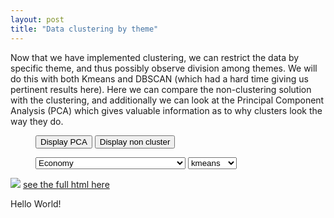 ```yaml
---
layout: post
title: "Data clustering by theme"
---
```




<head>
<style>
li {
    display: inline;
}
</style>
</head>

Now that we have implemented clustering, we can restrict the data by specific theme, and thus possibly observe division among themes. We will do this with both Kmeans and DBSCAN (which had a hard time giving us pertinent results here). Here we can compare the non-clustering solution with the clustering, and additionally we can look at the Principal Component Analysis (PCA) which gives valuable information as to why clusters look the way they do.

<figure>
<div>
<input type="button" onclick="display_pca()" id="pca_button" value="Display PCA">
   <input type="button" onclick="display_comp()" id="comp_button" value="Display non cluster">

  </div>
  

</figure>

<figure>
<select onchange="theThingToDoIfItChange()" id="selection_theme">
      <option value="Economy">Economy</option>
      <option value="Education,culture,media">Education, culture, media</option>
      <option value="Foreign policy">Foreign policy</option>
      <option value="Infrastructure, planning, environment">Infrastructure, planning, environment</option>
      <option value="Political regime">Political regime</option>
      <option value="public finances">Public finances</option>
      <option value="security policy">Security policy</option>
      <option value="social policies">Social policies</option>
</select>

<select onchange="theThingToDoIfItChange()" id="selection_cluster">
	  <option value="kmeans">kmeans</option>
	  <option value="DBSCAN">DBSCAN</option>
</select>

</figure>








<div style="display: none;" id="comp_div">
<img src="{{ site.github.url }}/assets/data/map_theme/Economy.png" id="image">
<a href="{{ site.github.url }}/assets/data/map_theme/Economy.html" id="map"> see the full html here</a>
</div>

<img src="{{ site.github.url }}/assets/data/maps_theme_ml/kmeans_Economy.png" id="image_cluster">
<a href="{{ site.github.url }}/assets/data/maps_theme_ml/kmeans_Economy.html" id="map_cluster"> see the full html here</a>

<div style="display: none;" id="pca_div">
<img src="{{ site.github.url }}/assets/data/maps_theme_ml/EconomyPCAA_kmeans2.png" id="pca_image">
</div>


<p id="text">Hello World!</p>

	
<figure>
	<script type="text/javascript">
		function theThingToDoIfItChange(){
			
			let image = document.getElementById("image");
			let map = document.getElementById("map")
			
			let selected_theme = document.getElementById("selection_theme").value;
			let selected_cluster = document.getElementById("selection_cluster").value;
			
			image.setAttribute("src","{{ site.github.url }}/assets/data/map_theme/map_"+selected_theme+".png");
			map.setAttribute("href","{{ site.github.url }}/assets/data/map_theme/map_"+selected_theme+".html");
			
			
			let image_cluster = document.getElementById("image_cluster");
			let map_cluster = document.getElementById("map_cluster");
			
			
			
			image_cluster.setAttribute("src", "{{ site.github.url }}/assets/data/maps_theme_ml/"+selected_cluster+"_"+selected_theme+".png");
			map_cluster.setAttribute("href","{{ site.github.url }}/assets/data/maps_theme_ml/"+selected_cluster+"_"+selected_theme+".html");
			
			let image_pca = document.getElementById("pca_image");
			if (selected_cluster == "kmeans"){
				image_pca.setAttribute("src", "{{ site.github.url }}/assets/data/maps_theme_ml/"+selected_theme+"PCAA_kmeans2.png");
			}else {
				image_pca.setAttribute("src", "{{ site.github.url }}/assets/data/maps_theme_ml/"+selected_theme+"PCAA_"+selected_cluster+".png");
			};
			
			document.getElementById("text").innerHTML = dict[selected_theme];
		};
		
		
		
		function display_pca() {
		let button = document.getElementById("pca_button");
		let div = document.getElementById("pca_div");
		
		if(button.value == "Display PCA") {
			button.setAttribute("value","Hide PCA");
			div.setAttribute("style","");
			
		}else {
			button.setAttribute("value","Display PCA");
			div.setAttribute("style","display: none;");
		};
		};
		
		
		function display_comp() {
		let button = document.getElementById("comp_button");
		let div = document.getElementById("comp_div");
		
		if(button.value == "Display non cluster") {
			button.setAttribute("value","Hide non cluster");
			div.setAttribute("style","");
			
		}else {
			button.setAttribute("value","Display non cluster");
			div.setAttribute("style","display: none;");
		};
		
		};
		
		
		var dict = {
      "Economy": "While DBSCAN fails to extract valuable info, we observe with Kmeans that there is a clear _Röstigraben_ when it comes to economical policies, although some regions like Central Switzerland are also part of the French-speaking cluster. The PCA here shows an interesting distribution that Kmeans didn't manage to split horizontally.",
      "Education,culture,media": "We observe a much clearer divide here, with Western and Southern Switzerland quite in accordance on the subject. The PCA shows us however that the two groups are still clogged together.",
      "Foreign policy": "One long cluster here split by the middle, we notice that _Röstigraben_ again here for foreign policy.",
      "Infrastructure, planning, environment": "We see two clean clusters here that Kmeans successfully detected. We think this clear divide on infrastructure votations has to do with environmental issues.",
      "Political regime": "A less clear _Röstigraben_ here on political regime. Our PCA shows that the divide is less evident. This is indeed not the most divisive issue in Switzerland.",
      "public finances": "Again, quite a consensus on the subject of finances.",
      "security policy": "The cluster is a bit wider this time, with Western Switzerland and Ticino are a bit more divided from the rest than for other issues.",
      "social policies": "As we would expect, social policies are a more debatable subject, with two quite distinct clusters in the PCA, and very clean _Röstigraben_ and _Polentagraben_.",
      };


		document.getElementById("text").innerHTML = dict ["Economy"];
		
	</script>
</figure>

### Analysis & Discussion

The first thing we can notice is that some issues are more subjects of debate than others. The main suspects here are social policies, foreign policies and infrastucture/planning/environment, which us Swiss people can certify as being questions that divide people in our country. French-speaking Switzerland is known for being more open to questions like social assistance, the European Union and the environment. These clear cuts were expected and they reinforce the idea of a _Röstigraben_ in this country in the last decades. We can however get a glimpse of a city/countryside divide, although it is quite overshadowed by the language divide when looking at older data.